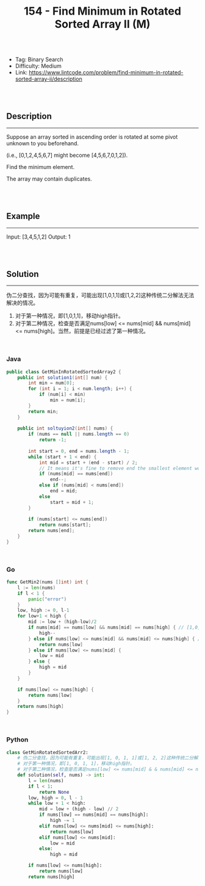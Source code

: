 # <center>154 - Find Minimum in Rotated Sorted Array II (M)</center> 



<br></br>

* Tag: Binary Search
* Difficulty: Medium
* Link: https://www.lintcode.com/problem/find-minimum-in-rotated-sorted-array-ii/description

<br></br>



## Description
----
Suppose an array sorted in ascending order is rotated at some pivot unknown to you beforehand.

(i.e.,  [0,1,2,4,5,6,7] might become  [4,5,6,7,0,1,2]).

Find the minimum element.

The array may contain duplicates.

<br></br>



## Example
----
Input: [3,4,5,1,2] 
Output: 1

<br></br>



## Solution
----
伪二分查找，因为可能有重复，可能出现[1,0,1,1]或[1,2,2]这种传统二分解法无法解决的情况。
1. 对于第一种情况，即[1,0,1,1]，移动high指针。
2. 对于第二种情况，检查是否满足nums[low] <= nums[mid] && nums[mid] <= nums[high]。当然，前提是已经过滤了第一种情况。

<br>


### Java
```java
public class GetMinInRotatedSortedArray2 {
	public int solution1(int[] num) {
        int min = num[0];
        for (int i = 1; i < num.length; i++) {
            if (num[i] < min)
                min = num[i];
        }
        return min;
    }
	
	public int soltuyion2(int[] nums) {
        if (nums == null || nums.length == 0)
            return -1;
        
        int start = 0, end = nums.length - 1;
        while (start + 1 < end) {
            int mid = start + (end - start) / 2;
            // It means it's fine to remove end the smallest element won't be removed.
            if (nums[mid] == nums[end])
                end--;
            else if (nums[mid] < nums[end])
                end = mid;
            else
                start = mid + 1;
        }
        
        if (nums[start] <= nums[end])
            return nums[start];
        return nums[end];
    }
}
```

<br>


### Go
```go
func GetMin2(nums []int) int {
	l := len(nums)
	if l < 1 {
		panic("error")
	}
	low, high := 0, l-1
	for low+1 < high {
		mid := low + (high-low)/2
		if nums[mid] == nums[low] && nums[mid] == nums[high] { // [1,0,1,1]
			high--
		} else if nums[low] <= nums[mid] && nums[mid] <= nums[high] { // [1,3,3]
			return nums[low]
		} else if nums[low] <= nums[mid] {
			low = mid
		} else {
			high = mid
		}
	}

	if nums[low] <= nums[high] {
		return nums[low]
	}
	return nums[high]
}
```

<br>


### Python
```python
class GetMinRotatedSortedArr2:
    # 伪二分查找，因为可能有重复，可能出现[1, 0, 1, 1]或[1, 2, 2]这种传统二分解法无法解决的情况。
    # 对于第一种情况，即[1, 0, 1, 1]，移动high指针。
    # 对于第二种情况，检查是否满足nums[low] <= nums[mid] & & nums[mid] <= nums[high]。当然，前提是已经过滤了第一种情况。
    def solution(self, nums) -> int:
        l = len(nums)
        if l < 1:
            return None
        low, high = 0, l - 1
        while low + 1 < high:
            mid = low + (high - low) // 2
            if nums[low] == nums[mid] == nums[high]:
                high -= 1
            elif nums[low] <= nums[mid] <= nums[high]:
                return nums[low]
            elif nums[low] <= nums[mid]:
                low = mid
            else:
                high = mid

        if nums[low] <= nums[high]:
            return nums[low]
        return nums[high]
```